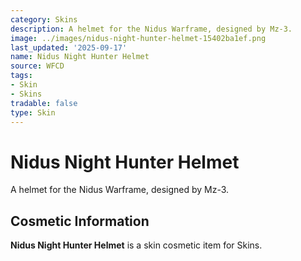 ```yaml
---
category: Skins
description: A helmet for the Nidus Warframe, designed by Mz-3.
image: ../images/nidus-night-hunter-helmet-15402ba1ef.png
last_updated: '2025-09-17'
name: Nidus Night Hunter Helmet
source: WFCD
tags:
- Skin
- Skins
tradable: false
type: Skin
---
```


# Nidus Night Hunter Helmet

A helmet for the Nidus Warframe, designed by Mz-3.

## Cosmetic Information

**Nidus Night Hunter Helmet** is a skin cosmetic item for Skins.

